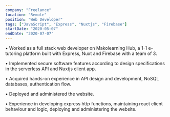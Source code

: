 ```yaml
---
company: "Freelance"
location: "Remote"
position: "Web Developer"
tags: ["JavaScript", "Express", "Nuxtjs", "Firebase"]
startDate: "2020-05-07"
endDate: "2020-07-07"
---
```


• Worked as a full stack web developer on Makolearning Hub, a 1-1 e-tutoring platform built with Express, Nuxt and Firebase with a team of 3.

• Implemented secure software features according to design specifications in the serverless API and Nuxtjs client app.

• Acquired hands-on experience in API design and development, NoSQL databases, authentication flow.

• Deployed and administered the website.

• Experience in developing express http functions, maintaining react client behaviour and logic, deploying and administering the website.

